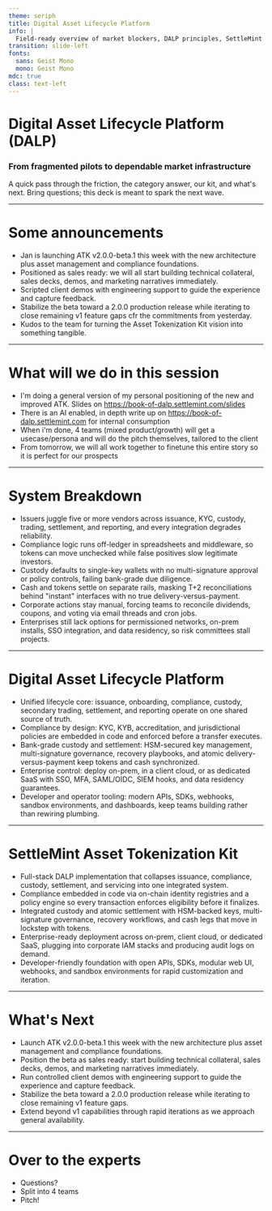 ```yaml
---
theme: seriph
title: Digital Asset Lifecycle Platform
info: |
  Field-ready overview of market blockers, DALP principles, SettleMint's Asset Tokenization Kit, and the near-term launch path.
transition: slide-left
fonts:
  sans: Geist Mono
  mono: Geist Mono
mdc: true
class: text-left
---
```


# Digital Asset Lifecycle Platform (DALP)

### From fragmented pilots to dependable market infrastructure

A quick pass through the friction, the category answer, our kit, and what's next. Bring questions; this deck is meant to spark the next wave.

---

# Some announcements

- Jan is launching ATK v2.0.0-beta.1 this week with the new architecture plus asset management and compliance foundations.
- Positioned as sales ready: we will all start building technical collateral, sales decks, demos, and marketing narratives immediately.
- Scripted client demos with engineering support to guide the experience and capture feedback.
- Stabilize the beta toward a 2.0.0 production release while iterating to close remaining v1 feature gaps cfr the commitments from yesterday.
- Kudos to the team for turning the Asset Tokenization Kit vision into something tangible.

<!--
Speaker notes:
We are releasing ATK v2.0.0-beta.1 this week. The new architecture is live with core modules for asset lifecycle management and compliance. It does not yet mirror every v1 feature, but the foundations are solid.
Because the beta is sales ready, we should equip sales and marketing now--demos, whitepapers, case studies, and slide decks that showcase the platform's value.
Client demos will run in controlled settings with engineering present to answer technical questions and handle hiccups. These previews let us gather real feedback, generate momentum, and seed pilot engagements.
Engineering has two parallel priorities: stabilize the beta into a 2.0.0 GA release with rigorous testing and hardening, and continue adding features to reach and exceed v1 parity. The new architecture enables capabilities we could not deliver before, so iteration continues even post-GA.
-->

---

# What will we do in this session

- I'm doing a general version of my personal positioning of the new and improved ATK. Slides on https://book-of-dalp.settlemint.com/slides
- There is an AI enabled, in depth write up on https://book-of-dalp.settlemint.com for internal consumption
- When i'm done, 4 teams (mixed product/growth) will get a usecase/persona and will do the pitch themselves, tailored to the client
- From tomorrow, we will all work together to finetune this entire story so it is perfect for our prospects

---

# System Breakdown

- Issuers juggle five or more vendors across issuance, KYC, custody, trading, settlement, and reporting, and every integration degrades reliability.
- Compliance logic runs off-ledger in spreadsheets and middleware, so tokens can move unchecked while false positives slow legitimate investors.
- Custody defaults to single-key wallets with no multi-signature approval or policy controls, failing bank-grade due diligence.
- Cash and tokens settle on separate rails, masking T+2 reconciliations behind "instant" interfaces with no true delivery-versus-payment.
- Corporate actions stay manual, forcing teams to reconcile dividends, coupons, and voting via email threads and cron jobs.
- Enterprises still lack options for permissioned networks, on-prem installs, SSO integration, and data residency, so risk committees stall projects.

<!--
Speaker notes:
The market for tokenized real-world assets is booming--over $50B on-chain in 2024 and projected north of $500B in 2025--yet that is still tiny against the $230 trillion global asset pool. Institutions want in, regulators like the EU with MiCA are clarifying the rules, so why isn't tokenization scaling faster? Today's tech stack is a patchwork of point solutions and legacy processes that add risk, latency, reconciliation churn, and low trust. That is exactly what institutions reject.
Let's break down the pain points. Fragmentation forces issuers to string together disparate tools--issuance portals, investor onboarding, custody, exchanges, settlement workarounds, and reporting spreadsheets. Every handoff is a failure point. Governance turns into finger pointing, procurement drags, and developers spend time on plumbing instead of product experiences.
Compliance stays bolted on. Most platforms maintain off-chain whitelists or manual checks after a transfer fires, so the token never knows the rules. Edge cases sneak through while legitimate transactions get flagged. Regulators see that gap and push back because there is no ex-ante enforcement.
Custody does not pass the bank test. A single hot wallet key with no multi-signature approvals or hardware protection is unacceptable. There is no segregation of duties, no hardened recovery, and one mistake can vaporize assets.
Settlement is not atomic. Cash still clears on T+2 rails while the token leg updates instantly, leaving reconciliation and counterparty risk exposed. Interfaces may promise instant settlement, but behind the scenes teams are reconciling days later.
Post-issuance servicing is a slog. Dividends, redemptions, votes, and regulatory reports still run through spreadsheets and email. The ledger may track ownership, yet the operations are not automated or auditable in real time.
Enterprise requirements are ignored. Banks want on-prem or dedicated deployments, SSO, MFA, audit logs, and data residency. Many crypto-native stacks assume public chains and multi-tenant SaaS are fine. That assumption collapses in front of a bank's procurement or risk committee.
-->

---

# Digital Asset Lifecycle Platform

- Unified lifecycle core: issuance, onboarding, compliance, custody, secondary trading, settlement, and reporting operate on one shared source of truth.
- Compliance by design: KYC, KYB, accreditation, and jurisdictional policies are embedded in code and enforced before a transfer executes.
- Bank-grade custody and settlement: HSM-secured key management, multi-signature governance, recovery playbooks, and atomic delivery-versus-payment keep tokens and cash synchronized.
- Enterprise control: deploy on-prem, in a client cloud, or as dedicated SaaS with SSO, MFA, SAML/OIDC, SIEM hooks, and data residency guarantees.
- Developer and operator tooling: modern APIs, SDKs, webhooks, sandbox environments, and dashboards, keep teams building rather than rewiring plumbing.

<!--
Speaker notes:
Solving the entrenched problems demands a single integrated Digital Asset Lifecycle Platform instead of a patchwork. A DALP replaces the maze of vendors with one programmable control plane that keeps the ownership registry, business rules, and records aligned. That is exactly what institutional clients ask for: a single plane of control where identities and transfers are wired together and cash settles with the asset.
A DALP is not just an issuance wizard, a custody add-on, or an exchange with an API. It is lifecycle infrastructure that removes every manual handoff. To earn the name, the platform must meet non-negotiable criteria--the laws of a DALP.
Unified lifecycle core means every phase from token creation to ongoing servicing and reporting lives on one unified platform and data model. Every state change--transfer, corporate action, ownership update--remains authoritative and auditable in a single place.
Compliance by design wires identity and regulatory logic into the asset so transactions are compliant before they touch the chain. If a move violates rules, it never executes. That gives regulators and risk teams ex-ante control and evidence.
Custody plus settlement clarity elevates the stack to traditional finance standards with HSM-backed keys, multi-signature approvals, recovery procedures, and connectors into regulated custodians. Settlement must be atomic delivery-versus-payment, with connectivity to payment rails like SWIFT, SEPA, or RTGS and alignment with ISO 20022 messaging.
Enterprise control allows deployment wherever the client needs, supports white-label branding, respects SSO and MFA policies, and provides audit trails and data residency. The platform must fit enterprise IT instead of forcing enterprise teams to bend.
Developer and operator instrumentation gives builders APIs, SDKs, sandboxes, and event streams to extend the platform easily while providing dashboards and alerts so daily operations never feel like a black box.
Proof through metrics matters because clients want measurable outcomes: near-total same-day settlement, no compliance slip-ups, high first-attempt success, rapid onboarding, and enterprise-grade uptime. Those numbers prove the approach moves the needle on risk and efficiency.
-->

---

# SettleMint Asset Tokenization Kit

- Full-stack DALP implementation that collapses issuance, compliance, custody, settlement, and servicing into one integrated system.
- Compliance embedded in code via on-chain identity registries and a policy engine so every transaction enforces eligibility before it finalizes.
- Integrated custody and atomic settlement with HSM-backed keys, multi-signature governance, recovery workflows, and cash legs that move in lockstep with tokens.
- Enterprise-ready deployment across on-prem, client cloud, or dedicated SaaS, plugging into corporate IAM stacks and producing audit logs on demand.
- Developer-friendly foundation with open APIs, SDKs, modular web UI, webhooks, and sandbox environments for rapid customization and iteration.

<!--
Speaker notes:
SettleMint's Asset Tokenization Kit is our production-ready DALP in a box. It translates the DALP laws into a product so an issuer no longer needs five vendors; one platform covers the entire lifecycle.
Unified core: The kit provides a live ownership registry and workflow engine. Every action--transfers, corporate actions, redemptions--updates a single source of truth in real time, eliminating scattered spreadsheets and systems.
Embedded compliance: The kit leverages the ERC-3643 standard to put compliance in the asset's DNA. An on-chain identity registry tracks approved investors and credentials. A rule engine checks whether a participant is KYC-verified and authorized for a given jurisdiction before a transaction lands on-chain. Non-compliant moves are blocked upfront, and every decision logs for audit.
Custody and settlement: We ship an institutional-grade custody module with HSM-based key management, multi-signature approvals, recovery workflows, and optional integrations with third-party custodians such as Fireblocks or Copper. Settlement is built for atomic exchange using tokenized cash, stablecoins, or escrow that keeps both legs synchronized. Connectors translate to ISO 20022 and link to SWIFT or SEPA so traditional payments stay in sync with blockchain movements.
Enterprise readiness: Clients can deploy on-prem, in their private cloud, or in an isolated SaaS instance. The kit supports SSO, MFA, role-based access, audit logging, SIEM export, and localization, so IT and risk teams feel at home.
Developer and operator tools: We provide complete APIs, SDKs, a customizable web app, and a sandbox so developers can extend the platform without waiting on our roadmap. Operators get dashboards, event monitoring, and alerting to manage governance and compliance in real time. Early users report developing about four times faster on smart contracts and eight times faster on front-end flows compared with building from scratch.
-->

---

# What's Next

- Launch ATK v2.0.0-beta.1 this week with the new architecture plus asset management and compliance foundations.
- Position the beta as sales ready: start building technical collateral, sales decks, demos, and marketing narratives immediately.
- Run controlled client demos with engineering support to guide the experience and capture feedback.
- Stabilize the beta toward a 2.0.0 production release while iterating to close remaining v1 feature gaps.
- Extend beyond v1 capabilities through rapid iterations as we approach general availability.

<!--
Speaker notes:
We are releasing ATK v2.0.0-beta.1 this week. The new architecture is live with core modules for asset lifecycle management and compliance. It does not yet mirror every v1 feature, but the foundations are solid.
Because the beta is sales ready, we should equip sales and marketing now--demos, whitepapers, case studies, and slide decks that showcase the platform's value.
Client demos will run in controlled settings with engineering present to answer technical questions and handle hiccups. These previews let us gather real feedback, generate momentum, and seed pilot engagements.
Engineering has two parallel priorities: stabilize the beta into a 2.0.0 GA release with rigorous testing and hardening, and continue adding features to reach and exceed v1 parity. The new architecture enables capabilities we could not deliver before, so iteration continues even post-GA.
-->

---

# Over to the experts

- Questions?
- Split into 4 teams
- Pitch!

<!--
Speaker notes:
Delivering a full Digital Asset Lifecycle Platform is a major achievement. Thank you to everyone across product strategy and engineering for the dedication that made the Asset Tokenization Kit real, stable, and sales ready. We appreciate the sales teams and investors joining us today. Let's open the floor to questions, concerns, or ideas we should fold into the next iterations.
-->
